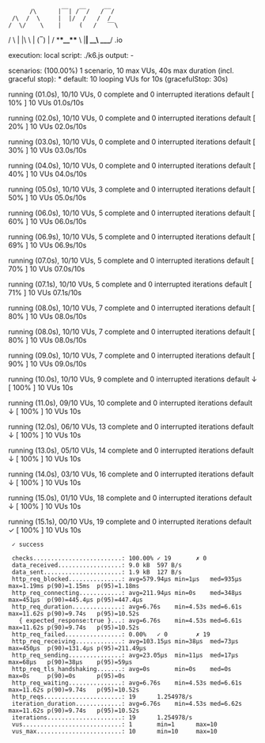           /\      |‾‾| /‾‾/   /‾‾/
     /\  /  \     |  |/  /   /  /
    /  \/    \    |     (   /   ‾‾\

/ \ | |\ \ | (‾) |
/ \***\*\_\_\*\*** \ |**| \_\_\ \_\_\_**/ .io

execution: local
script: ./k6.js
output: -

scenarios: (100.00%) 1 scenario, 10 max VUs, 40s max duration (incl. graceful stop): \* default: 10 looping VUs for 10s (gracefulStop: 30s)

running (01.0s), 10/10 VUs, 0 complete and 0 interrupted iterations
default [ 10% ] 10 VUs 01.0s/10s

running (02.0s), 10/10 VUs, 0 complete and 0 interrupted iterations
default [ 20% ] 10 VUs 02.0s/10s

running (03.0s), 10/10 VUs, 0 complete and 0 interrupted iterations
default [ 30% ] 10 VUs 03.0s/10s

running (04.0s), 10/10 VUs, 0 complete and 0 interrupted iterations
default [ 40% ] 10 VUs 04.0s/10s

running (05.0s), 10/10 VUs, 3 complete and 0 interrupted iterations
default [ 50% ] 10 VUs 05.0s/10s

running (06.0s), 10/10 VUs, 5 complete and 0 interrupted iterations
default [ 60% ] 10 VUs 06.0s/10s

running (06.9s), 10/10 VUs, 5 complete and 0 interrupted iterations
default [ 69% ] 10 VUs 06.9s/10s

running (07.0s), 10/10 VUs, 5 complete and 0 interrupted iterations
default [ 70% ] 10 VUs 07.0s/10s

running (07.1s), 10/10 VUs, 5 complete and 0 interrupted iterations
default [ 71% ] 10 VUs 07.1s/10s

running (08.0s), 10/10 VUs, 7 complete and 0 interrupted iterations
default [ 80% ] 10 VUs 08.0s/10s

running (08.0s), 10/10 VUs, 7 complete and 0 interrupted iterations
default [ 80% ] 10 VUs 08.0s/10s

running (09.0s), 10/10 VUs, 7 complete and 0 interrupted iterations
default [ 90% ] 10 VUs 09.0s/10s

running (10.0s), 10/10 VUs, 9 complete and 0 interrupted iterations
default ↓ [ 100% ] 10 VUs 10s

running (11.0s), 09/10 VUs, 10 complete and 0 interrupted iterations
default ↓ [ 100% ] 10 VUs 10s

running (12.0s), 06/10 VUs, 13 complete and 0 interrupted iterations
default ↓ [ 100% ] 10 VUs 10s

running (13.0s), 05/10 VUs, 14 complete and 0 interrupted iterations
default ↓ [ 100% ] 10 VUs 10s

running (14.0s), 03/10 VUs, 16 complete and 0 interrupted iterations
default ↓ [ 100% ] 10 VUs 10s

running (15.0s), 01/10 VUs, 18 complete and 0 interrupted iterations
default ↓ [ 100% ] 10 VUs 10s

running (15.1s), 00/10 VUs, 19 complete and 0 interrupted iterations
default ✓ [ 100% ] 10 VUs 10s

     ✓ success

     checks.........................: 100.00% ✓ 19       ✗ 0
     data_received..................: 9.0 kB  597 B/s
     data_sent......................: 1.9 kB  127 B/s
     http_req_blocked...............: avg=579.94µs min=1µs   med=935µs max=1.19ms p(90)=1.15ms  p(95)=1.18ms
     http_req_connecting............: avg=211.94µs min=0s    med=348µs max=451µs  p(90)=445.4µs p(95)=447.4µs
     http_req_duration..............: avg=6.76s    min=4.53s med=6.61s max=11.62s p(90)=9.74s   p(95)=10.52s
       { expected_response:true }...: avg=6.76s    min=4.53s med=6.61s max=11.62s p(90)=9.74s   p(95)=10.52s
     http_req_failed................: 0.00%   ✓ 0        ✗ 19
     http_req_receiving.............: avg=103.15µs min=38µs  med=73µs  max=450µs  p(90)=131.4µs p(95)=211.49µs
     http_req_sending...............: avg=23.05µs  min=11µs  med=17µs  max=68µs   p(90)=38µs    p(95)=59µs
     http_req_tls_handshaking.......: avg=0s       min=0s    med=0s    max=0s     p(90)=0s      p(95)=0s
     http_req_waiting...............: avg=6.76s    min=4.53s med=6.61s max=11.62s p(90)=9.74s   p(95)=10.52s
     http_reqs......................: 19      1.254978/s
     iteration_duration.............: avg=6.76s    min=4.53s med=6.62s max=11.62s p(90)=9.74s   p(95)=10.52s
     iterations.....................: 19      1.254978/s
     vus............................: 1       min=1      max=10
     vus_max........................: 10      min=10     max=10
